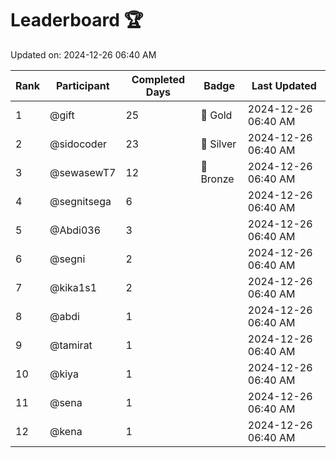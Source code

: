 # Leaderboard 🏆

Updated on: 2024-12-26 06:40 AM

| Rank | Participant       | Completed Days | Badge      | Last Updated         |
|------|-------------------|----------------|------------|----------------------|
| 1    | @gift             | 25             | 🏅 Gold     | 2024-12-26 06:40 AM |
| 2    | @sidocoder        | 23             | 🥈 Silver   | 2024-12-26 06:40 AM |
| 3    | @sewasewT7        | 12             | 🥉 Bronze   | 2024-12-26 06:40 AM |
| 4    | @segnitsega       | 6              |            | 2024-12-26 06:40 AM |
| 5    | @Abdi036          | 3              |            | 2024-12-26 06:40 AM |
| 6    | @segni            | 2              |            | 2024-12-26 06:40 AM |
| 7    | @kika1s1          | 2              |            | 2024-12-26 06:40 AM |
| 8    | @abdi             | 1              |            | 2024-12-26 06:40 AM |
| 9    | @tamirat          | 1              |            | 2024-12-26 06:40 AM |
| 10   | @kiya             | 1              |            | 2024-12-26 06:40 AM |
| 11   | @sena             | 1              |            | 2024-12-26 06:40 AM |
| 12   | @kena             | 1              |            | 2024-12-26 06:40 AM |
